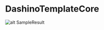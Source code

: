 # DashinoTemplateCore



![alt SampleResult](https://github.com/donma/DashioTemplateCore/blob/master/dashino_screenshot.jpg?raw=true)
